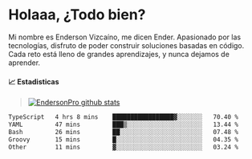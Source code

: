 
# Holaaa, ¿Todo bien?

Mi nombre es Enderson Vizcaíno, me dicen Ender. Apasionado por las tecnologías, disfruto de poder construir soluciones basadas en código. Cada reto está lleno de grandes aprendizajes, y nunca dejamos de aprender. 

#### :chart_with_upwards_trend: Estadisticas
> [![EndersonPro github stats](https://github-readme-stats.vercel.app/api?username=endersonpro&theme=vue-dark&show_icons=true)](https://github.com/anuraghazra/github-readme-stats) 


<!--START_SECTION:waka-->

```txt
TypeScript   4 hrs 8 mins    █████████████████▓░░░░░░░   70.40 %
YAML         47 mins         ███▒░░░░░░░░░░░░░░░░░░░░░   13.44 %
Bash         26 mins         ██░░░░░░░░░░░░░░░░░░░░░░░   07.48 %
Groovy       15 mins         █░░░░░░░░░░░░░░░░░░░░░░░░   04.35 %
Other        11 mins         ▓░░░░░░░░░░░░░░░░░░░░░░░░   03.24 %
```

<!--END_SECTION:waka-->

[website]: https://endersonpro.github.io/portfolio/
[twitter]: https://twitter.com/endersonj_
[youtube]: https://youtube.com/ByEnderson
[instagram]: https://instagram.com/endersonvizc
[linkedin]: https://www.linkedin.com/in/enderson-vizcaino-2aa927175/
